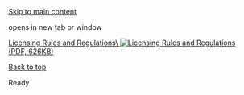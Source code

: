 [Skip to main content](https://www.pittsburghpa.gov/Business-Development/Permits-Licenses-and-Inspections/PLI-Rotating-Banner/Licensing-Rules-and-Regulations#main-content)

opens in new tab or window

[Licensing Rules and Regulations\\
![Licensing Rules and Regulations](https://www.pittsburghpa.gov/files/assets/city/v/1/pli/images/licensing-rules.png)(PDF, 626KB)](https://www.pittsburghpa.gov/files/assets/city/v/1/pli/documents/licensing_rules_regulations.pdf)

[Back to top](https://www.pittsburghpa.gov/Business-Development/Permits-Licenses-and-Inspections/PLI-Rotating-Banner/Licensing-Rules-and-Regulations#body-top)

Ready
